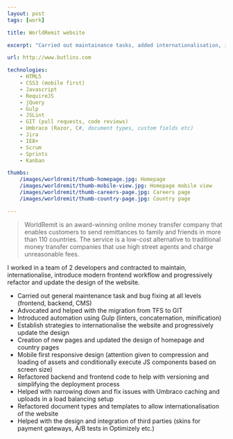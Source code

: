 ```yaml
---
layout: post
tags: [work]

title: WorldRemit website

excerpt: "Carried out maintainance tasks, added internationalisation, introduced modern frontend workflow and progressively refactored and updated the design of the website."

url: http://www.butlins.com

technologies:
    - HTML5
    - CSS3 (mobile first)
    - Javascript
    - RequireJS
    - jQuery
    - Gulp
    - JSLint
    - GIT (pull requests, code reviews)
    - Umbraco (Razor, C#, document types, custom fields etc)
    - Jira
    - IE8+
    - Scrum
    - Sprints
    - Kanban

thumbs:
    /images/worldremit/thumb-homepage.jpg: Homepage
    /images/worldremit/thumb-mobile-view.jpg: Homepage mobile view
    /images/worldremit/thumb-careers-page.jpg: Careers page
    /images/worldremit/thumb-country-page.jpg: Country page

---
```


> WorldRemit is an award-winning online money transfer company that enables customers to send remittances to family and friends in more than 110 countries. The service is a low-cost alternative to traditional money transfer companies that use high street agents and charge unreasonable fees.

I worked in a team of 2 developers and contracted to maintain, internationalise, introduce modern frontend workflow and progressively refactor and update the design of the website. 

- Carried out general maintenance task and bug fixing at all levels (frontend, backend, CMS)
- Advocated and helped with the migration from TFS to GIT
- Introduced automation using Gulp (linters, concaternation, minification)
- Establish strategies to internationalise the website and progressively update the design
- Creation of new pages and updated the design of homepage and country pages
- Mobile first responsive design (attention given to compression and loading of assets and conditionally execute JS components based on screen size)
- Refactored backend and frontend code to help with versioning and simplifying the deployment process
- Helped with narrowing down and fix issues with Umbraco caching and uploads in a load balancing setup
- Refactored document types and templates to allow internationalisation of the website
- Helped with the design and integration of third parties (skins for payment gateways, A/B tests in Optimizely etc.)
